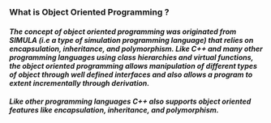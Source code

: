 ### What is Object Oriented Programming ?
#### *The concept of object oriented programming was originated from SIMULA (i.e a type of  simulation programming language) that relies on encapsulation, inheritance, and polymorphism. Like C++ and many other programming languages using class hierarchies and virtual functions, the object oriented programming allows manipulation of different types of object through well defined interfaces and also allows a program to extent incrementally through derivation.*
#### <p> *Like other programming languages C++ also supports object oriented features like encapsulation, inheritance, and polymorphism.* </p>
